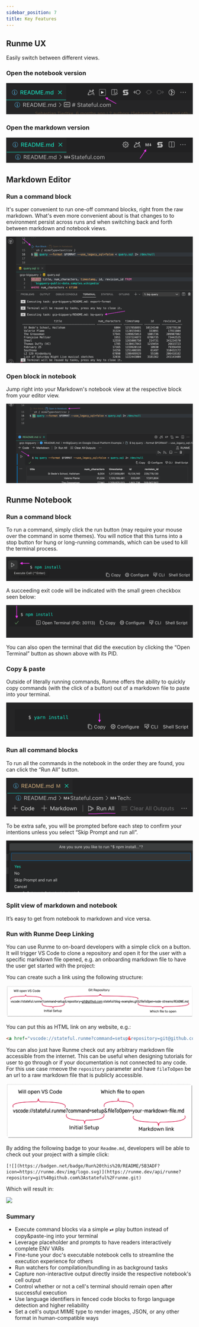 ```yaml
---
sidebar_position: 7
title: Key Features
---
```


## Runme UX

Easily switch between different views.

### Open the notebook version

![split view in vs code](../static/img/split-view.png)

### Open the markdown version

![markdown version](../static/img/markdown-version.png)

## Markdown Editor

### Run a command block

It's super convenient to run one-off command blocks, right from the raw markdown. What's even more convenient about is that changes to to environment persist across runs and when switching back and forth between markdown and notebook views.

![run a command in vs code](../static/img/runme-editor-run.png)

### Open block in notebook

Jump right into your Markdown's notebook view at the respective block from your editor view.

![run a command in vs code](../static/img/runme-open-in-notebook.png)

## Runme Notebook

### Run a command block

To run a command, simply click the run button (may require your mouse over the command in some themes). You will notice that this turns into a stop button for hung or long-running commands, which can be used to kill the terminal process.

![run a command in vs code](../static/img/run-a-command.png)

A succeeding exit code will be indicated with the small green checkbox seen below:

![checkmark when running a command](../static/img/check-mark-success.png)

You can also open the terminal that did the execution by clicking the “Open Terminal” button as shown above with its PID.

### Copy & paste

Outside of literally running commands, Runme offers the ability to quickly copy commands (with the click of a button) out of a markdown file to paste into your terminal.

![copy paste in runme](../static/img/feature-copy.png)

### Run all command blocks

To run all the commands in the notebook in the order they are found, you can click the “Run All” button.

![runn all commands with runme](../static/img/run-all.png)

To be extra safe, you will be prompted before each step to confirm your intentions unless you select “Skip Prompt and run all”.

![confirm run all commands](../static/img/confirm-run-all.png)

### Split view of markdown and notebook

It’s easy to get from notebook to markdown and vice versa.

### Run with Runme Deep Linking

You can use Runme to on-board developers with a simple click on a button. It will trigger VS Code to clone a repository and open it for the user with a specific markdown file opened, e.g. an onboarding markdown file to have the user get started with the project:

You can create such a link using the following structure:

![Runme URL Schema Structure](../static/img/run-with-runme.png)

You can put this as HTML link on any website, e.g.:

```html
<a href="vscode://stateful.runme?command=setup&repository=git@github.com:stateful/blog-examples.git&fileToOpen=node-streams/README.md">Getting onboarded to Project</a>
```

You can also just have Runme check out any arbitrary markdown file accessible from the internet. This can be useful when designing tutorials for user to go through or if your documentation is not connected to any code. For this use case rmeove the `repository` parameter and have `fileToOpen` be an url to a raw markdown file that is publicly accessible.

![Runme URL Schema Structure](../static/img/run-with-runme-gist.png)

By adding the following badge to your `Readme.md`, developers will be able to check out your project with a simple click:

    [![](https://badgen.net/badge/Run%20this%20/README/5B3ADF?icon=https://runme.dev/img/logo.svg)](https://runme.dev/api/runme?repository=git%40github.com%3Astateful%2Frunme.git)

Which will result in:

[![](https://badgen.net/badge/Run%20this%20/README/5B3ADF?icon=https://runme.dev/img/logo.svg)](https://runme.dev/api/runme?repository=git%40github.com%3Astateful%2Frunme.git)

### Summary

* Execute command blocks via a simple ️⏯ play button instead of copy&paste-ing into your terminal
* Leverage placeholder and prompts to have readers interactively complete ENV VARs
* Fine-tune your doc's executable notebook cells to streamline the execution experience for others
* Run watchers for compilation/bundling in as background tasks
* Capture non-interactive output directly inside the respective notebook's cell output
* Control whether or not a cell's terminal should remain open after successful execution
* Use language identifiers in fenced code blocks to forgo language detection and higher reliability
* Set a cell's output MIME type to render images, JSON, or any other format in human-compatible ways
